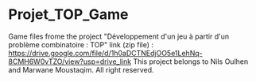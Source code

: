 # Projet_TOP_Game
Game files frome the project "Développement d'un jeu à partir d'un problème combinatoire : TOP"
link (zip file) : https://drive.google.com/file/d/1h0aDCTNEdjOO5e1LehNq-8CMH6W0vTZO/view?usp=drive_link
This project belongs to Nils Oulhen and Marwane Moustaqim.
All right reserved.
